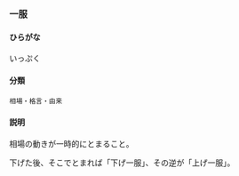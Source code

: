 <div style="display:none;">

## [あ行](securities-terms?id=あ行)

</div>

### 一服

#### ひらがな

いっぷく

#### 分類

`相場・格言・由来`

#### 説明

相場の動きが一時的にとまること。
下げた後、そこでとまれば「下げ一服」、その逆が「上げ一服」。 

<div style="display:none;">

## [か行](securities-terms?id=か行)
## [さ行](securities-terms?id=さ行)
## [た行](securities-terms?id=た行)
## [な行](securities-terms?id=な行)
## [は行](securities-terms?id=は行)
## [ま行](securities-terms?id=ま行)
## [や行](securities-terms?id=や行)
## [ら行](securities-terms?id=ら行)
## [わ行](securities-terms?id=わ行)
## [英数字・記号](securities-terms?id=英数字・記号)

</div>

